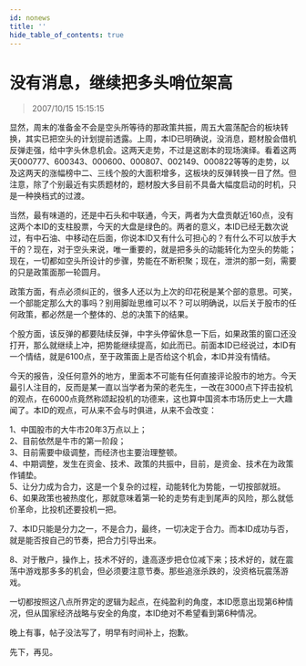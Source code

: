 ```yaml
---
id: nonews 
title: ''
hide_table_of_contents: true
---
```


# 没有消息，继续把多头哨位架高

> 2007/10/15 15:15:15

<div style={{fontWeight: 'bold', fontSize: '18px'}}>

<div style={{color: '#009900'}}>

显然，周末的准备金不会是空头所等待的那政策共振，周五大震荡配合的板块转换，其实已把空头的计划提前透露。上周，本ID已明确说，没消息，题材股会借机反弹走强，给中字头休息机会。这两天走势，不过是这剧本的现场演绎。看着这两天000777、600343、000600、000807、002149、000822等等的走势，以及这两天的涨幅榜中二、三线个股的大面积增多，这板块的反弹转换一目了然。但注意，除了个别最近有实质题材的，题材股大多目前不具备大幅度启动的时机，只是一种换档式的过渡。
 

当然，最有味道的，还是中石头和中联通，今天，两者为大盘贡献近160点，没有这两个本ID的支柱股票，今天的大盘是绿色的。两者的意义，本ID已经无数次说过，有中石油、中移动在后面，你说本ID又有什么可担心的？有什么不可以放手大干的？现在，对于空头来说，唯一重要的，就是把多头的动能转化为空头的势能；现在，一切都如空头所设计的步骤，势能在不断积聚；现在，泄洪的那一刻，需要的只是政策面那一轮圆月。

 

政策方面，有点必须纠正的，很多人还以为上次的印花税是某个部的意思。可笑，一个部能定那么大的事吗？别用脚趾思维可以不？可以明确说，以后关于股市的任何政策，都必然是一个整体的、总的决策下的结果。

 

个股方面，该反弹的都要陆续反弹，中字头停留休息一下后，如果政策的窗口还没打开，那么就继续上冲，把势能继续提高，如此而已。前面本ID已经说过，本ID有一个情结，就是6100点，至于政策面上是否给这个机会，本ID并没有情结。

 

今天的报告，没任何意外的地方，里面本不可能有任何直接评论股市的地方。今天最引人注目的，反而是某一直以当学者为荣的老先生，一改在3000点下抨击投机的观点，在6000点竟然称颂起投机的功德来，这也算中国资本市场历史上一大趣闻了。本ID的观点，可从来不会与时俱进，从来不会改变：


1、中国股市的大牛市20年3万点以上；<br/>
2、目前依然是牛市的第一阶段；<br/>
3、目前需要中级调整，而经济也主要治理整顿。<br/>
4、中期调整，发生在资金、技术、政策的共振中，目前，是资金、技术在为政策作铺垫。<br/>
5、让分力成为合力，这是一个复杂的过程，动能转化为势能，一切按部就班。<br/>
6、如果政策也被热度化，那就意味着第一轮的走势有走到尾声的风险，那么就低价革命，比投机还要投机一把。
</div>

<p><span style={{fontSize: '14px', fontWeight: 'bold'}}>7、本ID只能是分力之一，不是合力，最终，一切决定于合力。而本ID成功与否，就是能否按自己的节奏，把合力引导出来。</span></p>

<p><span style={{fontSize: '18px', fontWeight: 'bold'}}>8、对于散户，操作上，技术不好的，逢高逐步把仓位减下来；技术好的，就在震荡中游戏那多多的机会，但必须要注意节奏。那些追涨杀跌的，没资格玩震荡游戏。</span></p>

 
<div style={{color: '#009900'}}>

一切都按照这八点所界定的逻辑为起点，在纯盈利的角度，本ID愿意出现第6种情况，但从国家经济战略与安全的角度，本ID绝对不希望看到第6种情况。

 

晚上有事，帖子没法写了，明早有时间补上，抱歉。

 

先下，再见。

</div>
</div>